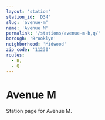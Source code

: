 ```yaml
---
layout: 'station'
station_id: 'D34'
slug: 'avenue-m'
name: 'Avenue M'
permalink: '/stations/avenue-m-b,q/'
borough: 'Brooklyn'
neighborhood: 'Midwood'
zip_code: '11230'
routes:
  - B,
  - Q
---
```

# Avenue M

Station page for Avenue M.
